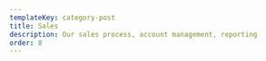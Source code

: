 ```yaml
---
templateKey: category-post
title: Sales
description: Our sales process, account management, reporting
order: 8
---
```

